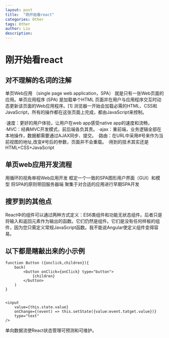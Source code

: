 ```yaml
---
layout: post
title:  "刚开始看react"
categories: Other
tags: Other
author: Liu
description: 
---
```

# 刚开始看react

## 对不理解的名词的注解

单页Web应用
（single page web application，SPA）
就是只有一张Web页面的应用。单页应用程序 (SPA) 是加载单个HTML 页面并在用户与应用程序交互时动态更新该页面的Web应用程序。[1]  浏览器一开始会加载必需的HTML、CSS和JavaScript，所有的操作都在这张页面上完成，都由JavaScript来控制。

·速度：更好的用户体验，让用户在web app感受native app的速度和流畅，
·MVC：经典MVC开发模式，前后端各负其责。
·ajax：重前端，业务逻辑全部在本地操作，数据都需要通过AJAX同步、提交。
·路由：在URL中采用#号来作为当前视图的地址,改变#号后的参数，页面并不会重载。
·用到的技术其实还是HTML+CSS+JavaScript

## 单页web应用开发流程

用循环的视角审视Web应用开发
框定一个一致的SPA图形用户界面（GUI）和模型
将SPA的原则带回服务器端
聚集于对合适的应用进行早期SPA开发

## 搜罗到的其他点

React中的组件可以通过两种方式定义：ES6类组件和功能无状态组件。后者只是将输入和返回元素作为输出的函数。它们仍然是组件。它们是没有任何样板的组件，因为您只需定义常规JavaScript函数。我不能说Angular使定义组件变得容易。





## 以下都是瞎敲出来的小示例

    function Button ({onclick,children}){
        back(
            <button onClick={onClick} type="button">
                {children}
            </button>
        )
    }


    <input
        value={this.state.value}
        onChange={(event) => this.setState({value:event.tatget.value})}
        type="text"
    />
单向数据流使React状态管理可预测和可维护。


